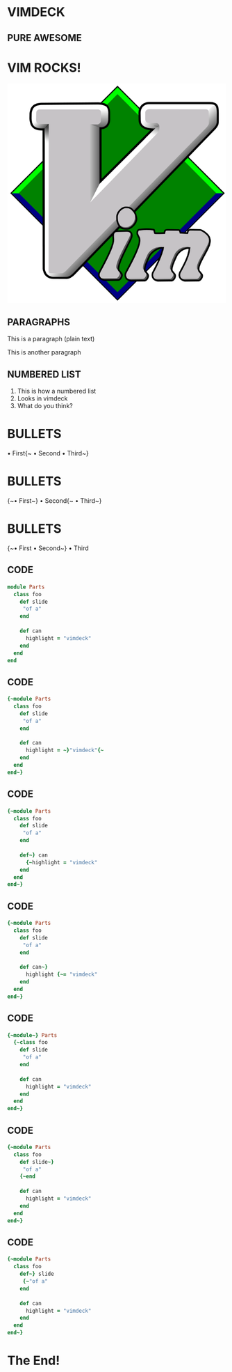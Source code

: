 # VIMDECK

## PURE AWESOME


# VIM ROCKS!

![](img/vim.png)


## PARAGRAPHS

This is a paragraph (plain text)

This is another paragraph


## NUMBERED LIST

1. This is how a numbered list
2. Looks in vimdeck
3. What do you think?


# BULLETS

• First{~
• Second
• Third~}


# BULLETS

{~• First~}
• Second{~
• Third~}


# BULLETS

{~• First
• Second~}
• Third


## CODE

```ruby
module Parts
  class foo
    def slide
     "of a"
    end

    def can
      highlight = "vimdeck"
    end
  end
end
```


## CODE

```ruby
{~module Parts
  class foo
    def slide
     "of a"
    end

    def can
      highlight = ~}"vimdeck"{~
    end
  end
end~}
```


## CODE

```ruby
{~module Parts
  class foo
    def slide
     "of a"
    end

    def~} can
      {~highlight = "vimdeck"
    end
  end
end~}
```


## CODE

```ruby
{~module Parts
  class foo
    def slide
     "of a"
    end

    def can~}
      highlight {~= "vimdeck"
    end
  end
end~}
```


## CODE

```ruby
{~module~} Parts
  {~class foo
    def slide
     "of a"
    end

    def can
      highlight = "vimdeck"
    end
  end
end~}
```


## CODE

```ruby
{~module Parts
  class foo
    def slide~}
     "of a"
    {~end

    def can
      highlight = "vimdeck"
    end
  end
end~}
```


## CODE

```ruby
{~module Parts
  class foo
    def~} slide
     {~"of a"
    end

    def can
      highlight = "vimdeck"
    end
  end
end~}
```


# The End!
